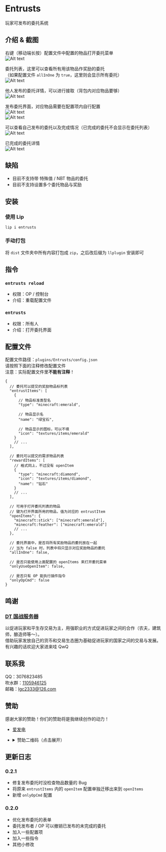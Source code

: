 <!-- markdownlint-disable MD033 -->

# Entrusts

玩家可发布的委托系统

## 介绍 & 截图

右键（移动端长按）配置文件中配置的物品打开委托菜单  
![Alt text](https://raw.githubusercontent.com/lgc-LLSEDev/readme/main/Entrusts/1.png)

委托列表，这里可以查看所有用该物品作奖励的委托  
（如果配置文件 `allInOne` 为 `true`，这里则会显示所有委托）  
![Alt text](https://raw.githubusercontent.com/lgc-LLSEDev/readme/main/Entrusts/2.png)

他人发布的委托详情，可以进行接取（背包内对应物品要够）  
![Alt text](https://raw.githubusercontent.com/lgc-LLSEDev/readme/main/Entrusts/3.png)

发布委托界面，对应物品需要在配置项内自行配置  
![Alt text](https://raw.githubusercontent.com/lgc-LLSEDev/readme/main/Entrusts/4.png)  
![Alt text](https://raw.githubusercontent.com/lgc-LLSEDev/readme/main/Entrusts/5.png)

可以查看自己发布的委托以及完成情况（已完成的委托不会显示在委托列表）  
![Alt text](https://raw.githubusercontent.com/lgc-LLSEDev/readme/main/Entrusts/6.png)

已完成的委托详情  
![Alt text](https://raw.githubusercontent.com/lgc-LLSEDev/readme/main/Entrusts/7.png)

## 缺陷

- 目前不支持带 特殊值 / NBT 物品的委托
- 目前不支持设置多个委托物品与奖励

## 安装

### 使用 Lip

```shell
lip i entrusts
```

### 手动打包

将 `dist` 文件夹中所有内容打包成 `zip`，之后改后缀为 `llplugin` 安装即可

## 指令

### `entrusts reload`

- 权限：OP / 控制台
- 介绍：重载配置文件

### `entrusts`

- 权限：所有人
- 介绍：打开委托界面

## 配置文件

配置文件路径：`plugins/Entrusts/config.json`  
请按照下面的注释修改配置文件  
注意：实际配置文件里**不能有注释**！

```jsonc
{
  // 委托可以提交的奖励物品标列表
  "entrustItems": [
    {
      // 物品标准类型名
      "type": "minecraft:emerald",

      // 物品显示名
      "name": "绿宝石",

      // 物品显示的图标，可以不填
      "icon": "textures/items/emerald"
    }
    // ...
  ],

  // 委托可以提交的需求物品列表
  "rewardItems": [
    // 格式同上，不过没有 openItem
    {
      "type": "minecraft:diamond",
      "icon": "textures/items/diamond",
      "name": "钻石"
    }
    // ...
  ],

  // 可用于打开委托列表的物品
  // 键为打开界面所用的物品，值为对应的 entrustItem
  "openItems": {
    "minecraft:stick": ["minecraft:emerald"],
    "minecraft:feather": ["minecraft:emerald"]
    // ...
  },

  // 委托界面中，是否将所有奖励物品的委托放在一起
  // 当为 false 时，列表中将只显示对应奖励物品的委托
  "allInOne": false,

  // 是否只能使用上面配置的 openItems 来打开委托菜单
  "onlyUseOpenItem": false,

  // 是否只有 OP 能执行插件指令
  "onlyOpCmd": false
}
```

## 鸣谢

### [DT 国战服务器](https://beautifully-level-317520.framer.app/)

以促进玩家和平生存交易为主，用强职业的方式促进玩家之间的合作（农夫，建筑师，酿造师等～）。  
借助玩家发放自己的货币和交易生态圈为基础促进玩家的国家之间的交易与发展。  
有兴趣的话欢迎大家进来哇 QwQ

## 联系我

QQ：3076823485  
吹水群：[1105946125](https://jq.qq.com/?_wv=1027&k=Z3n1MpEp)  
邮箱：<lgc2333@126.com>

## 赞助

感谢大家的赞助！你们的赞助将是我继续创作的动力！

- [爱发电](https://afdian.net/@lgc2333)
- <details>
    <summary>赞助二维码（点击展开）</summary>

  ![讨饭](https://raw.githubusercontent.com/lgc2333/ShigureBotMenu/master/src/imgs/sponsor.png)

  </details>

## 更新日志

### 0.2.1

- 修复发布委托时没检查物品数量的 Bug
- 将原来 `entrustItems` 内的 `openItem` 配置单独迁移出来到 `openItems`
- 新增 `onlyOpCmd` 配置

### 0.2.0

- 优化发布委托的表单
- 委托发布者 / OP 可以撤销已发布的未完成的委托
- 加入一些配置项
- 加入一些指令
- 其他小修改
